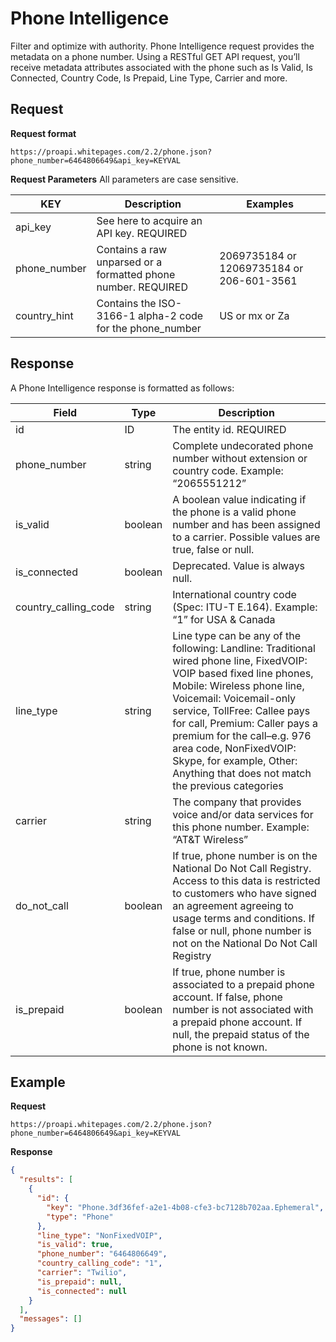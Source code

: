 # Phone Intelligence

Filter and optimize with authority. Phone Intelligence request provides the metadata on a phone number. Using a RESTful GET API request, you’ll receive metadata attributes associated with the phone such as Is Valid, Is Connected, Country Code, Is Prepaid, Line Type, Carrier and more.

## Request
**Request format**

```
https://proapi.whitepages.com/2.2/phone.json?phone_number=6464806649&api_key=KEYVAL
```

**Request Parameters**
All parameters are case sensitive.

| KEY     | Description | Examples |
| ------- | ---- | ---- |
| api_key | See here to acquire an API key. REQUIRED | |
| phone_number | Contains a raw unparsed or a formatted phone number. REQUIRED | 2069735184 or 12069735184 or 206-601-3561 |
| country_hint | Contains the ISO-3166-1 alpha-2 code for the phone_number | US or mx or Za |

## Response
A Phone Intelligence response is formatted as follows:

| Field     | Type | Description |
| ------- | ---- | ---- |
| id | ID | The entity id. REQUIRED |
| phone_number | string | Complete undecorated phone number without extension or country code. Example: “2065551212” |
| is_valid | boolean | A boolean value indicating if the phone is a valid phone number and has been assigned to a carrier. Possible values are true, false or null. |
| is_connected | boolean | Deprecated. Value is always null. |
| country_calling_code | string | International country code (Spec: ITU-T E.164). Example: “1” for USA & Canada |
| line_type | string | Line type can be any of the following: Landline: Traditional wired phone line, FixedVOIP: VOIP based fixed line phones, Mobile: Wireless phone line, Voicemail: Voicemail-only service, TollFree: Callee pays for call, Premium: Caller pays a premium for the call–e.g. 976 area code, NonFixedVOIP: Skype, for example, Other: Anything that does not match the previous categories |
| carrier | string | The company that provides voice and/or data services for this phone number. Example: “AT&T Wireless” |
| do_not_call | boolean | If true, phone number is on the National Do Not Call Registry. Access to this data is restricted to customers who have signed an agreement agreeing to usage terms and conditions. If false or null, phone number is not on the National Do Not Call Registry |
| is_prepaid | boolean | If true, phone number is associated to a prepaid phone account. If false, phone number is not associated with a prepaid phone account. If null, the prepaid status of the phone is not known. |


## Example
**Request**
```
https://proapi.whitepages.com/2.2/phone.json?phone_number=6464806649&api_key=KEYVAL
```

**Response**
```json
{
  "results": [
    {
      "id": {
        "key": "Phone.3df36fef-a2e1-4b08-cfe3-bc7128b702aa.Ephemeral",
        "type": "Phone"
      },
      "line_type": "NonFixedVOIP",
      "is_valid": true,
      "phone_number": "6464806649",
      "country_calling_code": "1",
      "carrier": "Twilio",
      "is_prepaid": null,
      "is_connected": null
    }
  ],
  "messages": []
}
```
